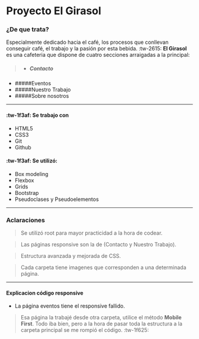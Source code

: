 #  Proyecto El Girasol 

###  ¿De que trata?
Especialmente dedicado hacia el café, los procesos que conllevan conseguir café, el trabajo y la pasión por esta bebida. :tw-2615:
**El Girasol** es una cafeteria que dispone de cuatro secciones arraigadas a la principal:


> - ##### Contacto
- #####Eventos
- #####Nuestro Trabajo
-  #####Sobre nosotros

------------

#### :tw-1f3af: Se trabajo con 
- HTML5
- CSS3
- Git
- Github


#### :tw-1f3af:  Se utilizó:

- Box modeling
- Flexbox
- Grids
- Bootstrap
- Pseudoclases y Pseudoelementos

------------

### Aclaraciones
> Se utilizó root para mayor practicidad a la hora de codear.

>Las páginas responsive son la de (Contacto y Nuestro Trabajo).

>Estructura avanzada y mejorada de CSS.

>Cada carpeta tiene imagenes que corresponden a una determinada página.


------------


#### Explicacion código responsive
- La página eventos tiene el responsive fallido.

 >Esa página la trabajé desde otra carpeta, utilice el método **Mobile First**. Todo iba bien, pero a la hora de pasar toda la estructura a la carpeta principal se me rompió el código. :tw-1f625:

